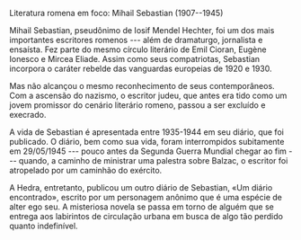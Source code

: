 Literatura romena em foco: Mihail Sebastian (1907--1945)

Mihail Sebastian, pseudônimo de Iosif Mendel Hechter, foi um dos mais importantes escritores romenos --- além de dramaturgo, jornalista e ensaísta. Fez parte do mesmo círculo literário de Emil Cioran, Eugène Ionesco e Mircea Eliade. Assim como seus compatriotas, Sebastian incorpora o caráter rebelde das vanguardas europeias de 1920 e 1930. 

Mas não alcançou o mesmo reconhecimento de seus contemporâneos. Com a ascensão do nazismo, o escritor judeu, que antes era tido como um jovem promissor do cenário literário romeno, passou a ser excluído e execrado.

A vida de Sebastian é apresentada entre 1935-1944 em seu diário, que foi publicado. O diário, bem como sua vida, foram interrompidos subitamente em 29/05/1945 --- pouco antes da Segunda Guerra Mundial chegar ao fim --- quando, a caminho de ministrar uma palestra sobre Balzac, o escritor foi atropelado por um caminhão do exército.

A Hedra, entretanto, publicou um outro diário de Sebastian,  «Um diário encontrado», escrito por um personagem anônimo que é uma espécie de alter ego seu. A misteriosa novela se passa em torno de alguém que se entrega aos labirintos de circulação urbana em busca de algo tão perdido quanto indefinível.

